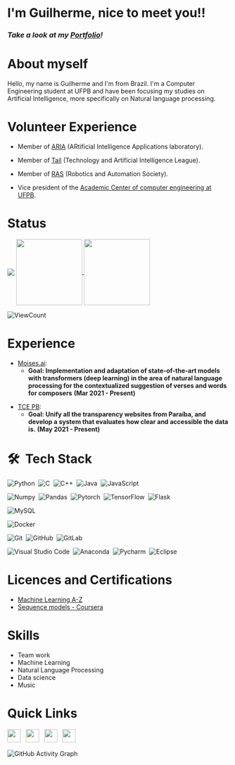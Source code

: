 # I'm Guilherme, nice to meet you!!

<h3><i>Take a look at my <a href="https://guilhermejc13.github.io/#">Portfolio</a>!</i></h3>

# About myself

Hello, my name is Guilherme and I'm from Brazil. I'm a Computer Engineering student at UFPB and have been focusing my studies on Artificial Intelligence,
more specifically on Natural language processing.

# Volunteer Experience
- Member of [ARIA](https://aria.ci.ufpb.br/en/sobre/) (ARtificial Intelligence Applications laboratory).

- Member of [Tail](https://github.com/TailUFPB) (Technology and Artificial Intelligence League).

- Member of [RAS](https://www.linkedin.com/company/ras-ufpb/?viewAsMember=true) (Robotics and Automation Society).

- Vice president of the [Academic Center of computer engineering at UFPB](https://www.instagram.com/caec.ci.ufpb/).

# Status
 
 <img align = "center" src = "https://github-profile-trophy.vercel.app/?username=GuilhermeJC13&title=Commit,Stars,Repositories,PullRequest,Followers&theme=darkhub" />
 
 <a href="https://github.com/GuilhermeJC13/github-readme-stats">
  <img height="150em" align="center" src="https://github-readme-stats.vercel.app/api?username=GuilhermeJC13&show_icons=true&theme=radical&count_private=true" />
</a>
<a href="https://github.com/GuilhermeJC13/github-readme-stats">
  <img height="150em" align="center" src="https://github-readme-stats.vercel.app/api/top-langs/?username=GuilhermeJC13&layout=compact&theme=radical&hide=html,css,SCSS,JavaScript, Jupyter Notebook" />
</a>

![ViewCount](https://views.whatilearened.today/views/github/GuilhermeJC13/views.svg)  

# Experience

<ul>
  <li>
    <a href="https://moises.ai/pt-br/">Moises.ai</a>:
    <ul>
      <li>
        <b> Goal: Implementation and adaptation of state-of-the-art models with transformers (deep learning) in the area of natural language processing for the contextualized              suggestion of verses and words for composers</b> <b>(Mar 2021 - Present)</b>
      </li>
    </ul>
  </li>
</ul>

<ul>
  <li>
    <a href="https://tce.pb.gov.br/">TCE PB</a>:
    <ul>
      <li>
        <b> Goal: Unify all the transparency websites from Paraíba, and develop a system that evaluates how clear and accessible the data is.</b> <b>(May 2021 - Present)</b>
      </li>
    </ul>
  </li>
</ul>


# 🛠 &nbsp;Tech Stack

![Python](https://img.shields.io/badge/-Python-05122A?style=flat&logo=python)&nbsp;
![C](https://img.shields.io/badge/-C-05122A?style=flat&logo=c)&nbsp;
![C++](https://img.shields.io/badge/-C++-05122A?style=flat&logo=Cplusplus)&nbsp;
![Java](https://img.shields.io/badge/-Java-05122A?style=flat&logo=Java&logoColor=FFA518)&nbsp;
![JavaScript](https://img.shields.io/badge/-JavaScript-05122A?style=flat&logo=javascript)&nbsp;
<br />

![Numpy](https://img.shields.io/badge/-Numpy-05122A?style=flat&logo=numpy)&nbsp;
![Pandas](https://img.shields.io/badge/-Pandas-05122A?style=flat&logo=pandas)&nbsp;
![Pytorch](https://img.shields.io/badge/-PyTorch-05122A?style=flat&logo=pytorch)&nbsp;
![TensorFlow](https://img.shields.io/badge/-TensorFlow-05122A?style=flat&logo=tensorflow)&nbsp;
![Flask](https://img.shields.io/badge/-Flask-05122A?style=flat&logo=flask)&nbsp;
<br />

![MySQL](https://img.shields.io/badge/-MySQL-05122A?style=flat&logo=MySQL)&nbsp;
<br />

![Docker](https://img.shields.io/badge/-Docker-05122A?style=flat&logo=docker)&nbsp;
<br />

![Git](https://img.shields.io/badge/-Git-05122A?style=flat&logo=git)&nbsp;
![GitHub](https://img.shields.io/badge/-GitHub-05122A?style=flat&logo=github)&nbsp;
![GitLab](https://img.shields.io/badge/-GitLab++-05122A?style=flat&logo=gitlab)&nbsp;
<br />

![Visual Studio Code](https://img.shields.io/badge/-Visual%20Studio%20Code-05122A?style=flat&logo=visual-studio-code&logoColor=007ACC)&nbsp;
![Anaconda](https://img.shields.io/badge/-Anaconda-05122A?style=flat&logo=anaconda)&nbsp;
![Pycharm](https://img.shields.io/badge/-PyCharm-05122A?style=flat&logo=pycharm)&nbsp;
![Eclipse](https://img.shields.io/badge/-Eclipse-05122A?style=flat&logo=eclipse-ide&logoColor=2C2255)&nbsp;


# Licences and Certifications

- [Machine Learning A-Z](https://www.udemy.com/certificate/UC-713b1edc-04df-44e9-9767-425a915524b0/)
- [Sequence models - Coursera](https://coursera.org/share/5987acbb1903ef91b75bfb89df8cde37)

# Skills

- Team work
- Machine Learning
- Natural Language Processing
- Data science
- Music


# Quick Links

<a href="https://www.linkedin.com/in/guilhermejacome/"><img height="30" src="https://github.com/anirudhbelwadi/anirudhbelwadi/blob/master/images/linkedin.png"></a>&nbsp;&nbsp;
<a href="http://lattes.cnpq.br/9018217125712677"><img height="30" src="https://github.com/anirudhbelwadi/anirudhbelwadi/blob/master/images/resume.png"></a>&nbsp;&nbsp;
<a href="mailto:guircos1@gmail.com"><img height="30" src="https://github.com/anirudhbelwadi/anirudhbelwadi/blob/master/images/email.png"></a>&nbsp;&nbsp;
<a href="https://www.instagram.com/guilhermejc13/"><img height="30" src="https://github.com/anirudhbelwadi/anirudhbelwadi/blob/master/images/insta.png"></a>&nbsp;&nbsp;


![GitHub Activity Graph](https://activity-graph.herokuapp.com/graph?username=GuilhermeJC13&bg_color=000000&color=4fff67&line=4fff67&point=ffffff&area=true&hide_border=true&count_private=true)
